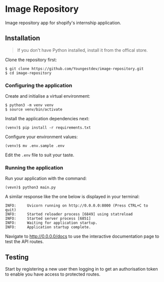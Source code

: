# Image Repository
Image repository app for shopify's internship application.

## Installation

> If you don't have Python installed, install it from the offical store.

Clone the repository first:

```
$ git clone https://github.com/Youngestdev/image-repository.git
$ cd image-repository
```

### Configuring the application

Create and initialise a virtual environment:

```
$ python3 -m venv venv
$ source venv/bin/activate
```

Install the application dependencies next:

```
(venv)$ pip install -r requirements.txt
```

Configure your environment values:

```
(venv)$ mv .env.sample .env
```

Edit the `.env` file to suit your taste.

### Running the application

Run your application with the command:

```
(vevn)$ python3 main.py
```

A similar response like the one below is displayed in your terminal:

```
INFO:     Uvicorn running on http://0.0.0.0:8000 (Press CTRL+C to quit)
INFO:     Started reloader process [6849] using statreload
INFO:     Started server process [6851]
INFO:     Waiting for application startup.
INFO:     Application startup complete.
```

Navigate to http://0.0.0.0/docs to use the interactive documentation page to test the API routes.

## Testing

Start by registering a new user then logging in to get an authorisation token to enable you have access to protected routes.

